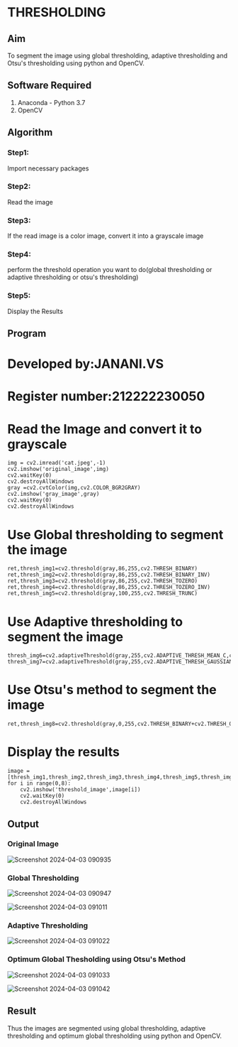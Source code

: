 # THRESHOLDING
## Aim
To segment the image using global thresholding, adaptive thresholding and Otsu's thresholding using python and OpenCV.

## Software Required
1. Anaconda - Python 3.7
2. OpenCV

## Algorithm

### Step1:
Import necessary packages
### Step2:
Read the image
### Step3:
If the read image is a color image, convert it into a grayscale image

### Step4:
perform the threshold operation you want to do(global thresholding or adaptive thresholding or otsu's thresholding)

### Step5:
Display the Results

## Program
# Developed by:JANANI.VS
# Register number:212222230050

# Read the Image and convert it to grayscale
```
img = cv2.imread('cat.jpeg',-1)
cv2.imshow('original_image',img)
cv2.waitKey(0)
cv2.destroyAllWindows
gray =cv2.cvtColor(img,cv2.COLOR_BGR2GRAY)
cv2.imshow('gray_image',gray)
cv2.waitKey(0)
cv2.destroyAllWindows
```

# Use Global thresholding to segment the image
```
ret,thresh_img1=cv2.threshold(gray,86,255,cv2.THRESH_BINARY)
ret,thresh_img2=cv2.threshold(gray,86,255,cv2.THRESH_BINARY_INV)
ret,thresh_img3=cv2.threshold(gray,86,255,cv2.THRESH_TOZERO)
ret,thresh_img4=cv2.threshold(gray,86,255,cv2.THRESH_TOZERO_INV)
ret,thresh_img5=cv2.threshold(gray,100,255,cv2.THRESH_TRUNC)
```

# Use Adaptive thresholding to segment the image
```
thresh_img6=cv2.adaptiveThreshold(gray,255,cv2.ADAPTIVE_THRESH_MEAN_C,cv2.THRESH_BINARY,11,2)
thresh_img7=cv2.adaptiveThreshold(gray,255,cv2.ADAPTIVE_THRESH_GAUSSIAN_C,cv2.THRESH_BINARY,11,2)

```
# Use Otsu's method to segment the image 
```
ret,thresh_img8=cv2.threshold(gray,0,255,cv2.THRESH_BINARY+cv2.THRESH_OTSU)
```


# Display the results
```
image =[thresh_img1,thresh_img2,thresh_img3,thresh_img4,thresh_img5,thresh_img6,thresh_img7,thresh_img8]
for i in range(0,8):
    cv2.imshow('threshold_image',image[i])
    cv2.waitKey(0)
    cv2.destroyAllWindows
```


## Output

### Original Image

![Screenshot 2024-04-03 090935](https://github.com/Anusharonselva/THRESHOLDING-/assets/119405600/43ff2957-e66a-4c9f-95b5-2bca52c0432a)

### Global Thresholding
![Screenshot 2024-04-03 090947](https://github.com/Anusharonselva/THRESHOLDING-/assets/119405600/04ad6a7a-b762-427d-bf75-8eff9a21bda6)

![Screenshot 2024-04-03 091011](https://github.com/Anusharonselva/THRESHOLDING-/assets/119405600/e326d211-c142-4e2a-8af9-3a994273d8d0)

### Adaptive Thresholding
![Screenshot 2024-04-03 091022](https://github.com/Anusharonselva/THRESHOLDING-/assets/119405600/53e63026-4934-425c-9f51-552b3d72055a)

### Optimum Global Thesholding using Otsu's Method
![Screenshot 2024-04-03 091033](https://github.com/Anusharonselva/THRESHOLDING-/assets/119405600/20314a9c-564a-4bfe-a4df-6d45d0ea19b3)

![Screenshot 2024-04-03 091042](https://github.com/Anusharonselva/THRESHOLDING-/assets/119405600/ea87f36f-639f-4543-a4f1-991ee58ffb7c)


## Result
Thus the images are segmented using global thresholding, adaptive thresholding and optimum global thresholding using python and OpenCV.
